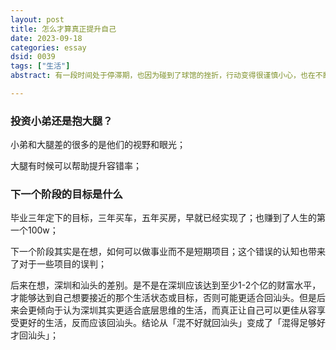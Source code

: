 ```yaml
---
layout: post
title: 怎么才算真正提升自己
date: 2023-09-18
categories: essay
dsid: 0039
tags: ["生活"]
abstract: 有一段时间处于停滞期，也因为碰到了球馆的挫折，行动变得很谨慎小心，也在不断复盘之前的决策，以及寻找新的机会，在这个过程看一些书，交流一些讨论，包括自己的一些体验，记录下来

---
```


### 投资小弟还是抱大腿？

小弟和大腿差的很多的是他们的视野和眼光；

大腿有时候可以帮助提升容错率；

### 下一个阶段的目标是什么

毕业三年定下的目标，三年买车，五年买房，早就已经实现了；也赚到了人生的第一个100w；

下一个阶段其实是在想，如何可以做事业而不是短期项目；这个错误的认知也带来了对于一些项目的误判；

后来在想，深圳和汕头的差别。是不是在深圳应该达到至少1-2个亿的财富水平，才能够达到自己想要接近的那个生活状态或目标，否则可能更适合回汕头。但是后来会更倾向于认为深圳其实更适合底层思维的生活，而真正让自己可以更佳从容享受更好的生活，反而应该回汕头。结论从「混不好就回汕头」变成了「混得足够好才回汕头」；
